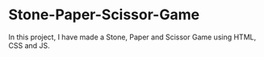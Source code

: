 # Stone-Paper-Scissor-Game
In this project, I have made a Stone, Paper and Scissor Game using HTML, CSS and JS.
